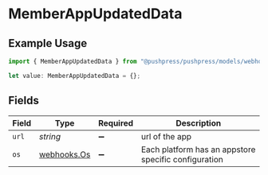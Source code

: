 # MemberAppUpdatedData

## Example Usage

```typescript
import { MemberAppUpdatedData } from "@pushpress/pushpress/models/webhooks";

let value: MemberAppUpdatedData = {};
```

## Fields

| Field                                                | Type                                                 | Required                                             | Description                                          |
| ---------------------------------------------------- | ---------------------------------------------------- | ---------------------------------------------------- | ---------------------------------------------------- |
| `url`                                                | *string*                                             | :heavy_minus_sign:                                   | url of the app                                       |
| `os`                                                 | [webhooks.Os](../../models/webhooks/os.md)           | :heavy_minus_sign:                                   | Each platform has an appstore specific configuration |